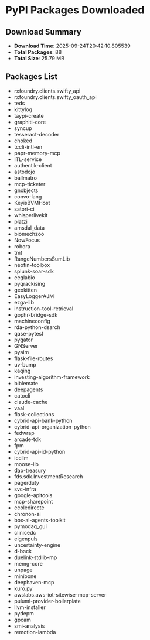 # PyPI Packages Downloaded

## Download Summary
- **Download Time**: 2025-09-24T20:42:10.805539
- **Total Packages**: 88
- **Total Size**: 25.79 MB

## Packages List
- rxfoundry.clients.swifty_api
- rxfoundry.clients.swifty_oauth_api
- teds
- kittylog
- taypi-create
- graphiti-core
- syncup
- tesseract-decoder
- choked
- tccli-intl-en
- papr-memory-mcp
- ITL-service
- authentik-client
- astodojo
- ballmatro
- mcp-ticketer
- gnobjects
- convo-lang
- KeyisBVMHost
- satori-ci
- whisperlivekit
- platzi
- amsdal_data
- biomechzoo
- NowFocus
- robora
- tmt
- RangeNumbersSumLib
- neofin-toolbox
- splunk-soar-sdk
- eeglabio
- pyqrackising
- geokitten
- EasyLoggerAJM
- ezga-lib
- instruction-tool-retrieval
- gophr-bridge-sdk
- machineconfig
- rda-python-dsarch
- qase-pytest
- pygator
- GNServer
- pyaim
- flask-file-routes
- uv-bump
- kaqing
- investing-algorithm-framework
- biblemate
- deepagents
- catocli
- claude-cache
- vaal
- flask-collections
- cybrid-api-bank-python
- cybrid-api-organization-python
- fedwrap
- arcade-tdk
- fpm
- cybrid-api-id-python
- icclim
- moose-lib
- dao-treasury
- fds.sdk.InvestmentResearch
- pagerduty
- svc-infra
- google-apitools
- mcp-sharepoint
- ecoledirecte
- chronon-ai
- box-ai-agents-toolkit
- pymodaq_gui
- clinicedc
- eigenpuls
- uncertainty-engine
- d-back
- duelink-stdlib-mp
- memg-core
- unpage
- minibone
- deephaven-mcp
- kuro.py
- awslabs.aws-iot-sitewise-mcp-server
- pulumi-provider-boilerplate
- llvm-installer
- pydepm
- gpcam
- smi-analysis
- remotion-lambda
